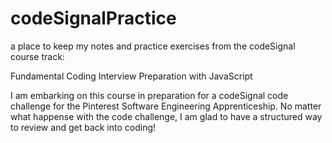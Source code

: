 # codeSignalPractice

a place to keep my notes and practice exercises from the codeSignal course track: 

Fundamental Coding Interview Preparation with JavaScript

I am embarking on this course in preparation for a codeSignal code challenge for the Pinterest Software Engineering Apprenticeship. 
No matter what happense with the code challenge, I am glad to have a structured way to review and get back into coding! 
